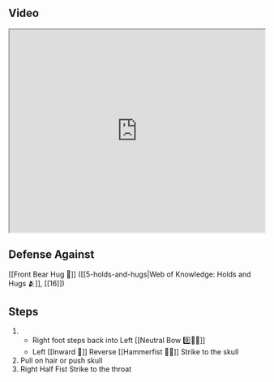 ## Video

<iframe src="https://www.youtube.com/embed/55xZqTRcn0k" width="100%" height="400"></iframe>

## Defense Against

[[Front Bear Hug 🐻]] ([[5-holds-and-hugs|Web of Knowledge: Holds and Hugs 🫂]], [[16]])

## Steps

1. - Right foot steps back into Left [[Neutral Bow 0️⃣🧍‍♂️]]
    - Left [[Inward 🔽]] Reverse [[Hammerfist 🔨✊]] Strike to the skull
2. Pull on hair or push skull
3. Right Half Fist Strike to the throat